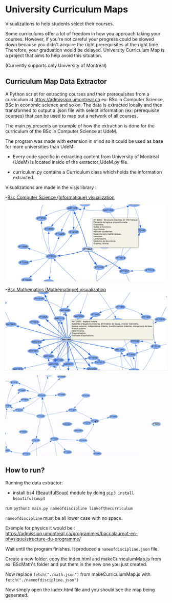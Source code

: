 # University Curriculum Maps
Visualizations to help students select their courses. 

Some curriculums offer a lot of freedom in how you approach taking your courses. However, if you're not careful your progress could be slowed down because you didn't acquire the right prerequisites at the right time. Therefore, your graduation would be delayed. University Curriculum Map is a project that aims to help avoid this situation.

(Currently supports only University of Montréal)
## Curriculum Map Data Extractor
 
 A Python script for extracting courses and their prerequisites from a curriculum at https://admission.umontreal.ca ex: BSc in Computer Science, BSc in economic science and so on. The data is extracted locally and then transformed to output a .json file with select information (ex: prerequisite courses) that can be used to map out a network of all courses. 


 The main.py presents an example of how the extraction is done for the curriculum of the BSc in Computer Science at UdeM.
 
The program was made with extension in mind so it could be used as base for more universities than UdeM:

- Every code specific in extracting content from University of Montréal (UdeM) is located inside of the extractor_UdeM.py file.

- curriculum.py contains a Curriculum class which holds the information extracted.


Visualizations are made in the visjs library :

-[Bsc Computer Science (Informatique) visualization](https://nassim-saboundji.github.io/UniversityCurriculumMaps/BScInformatique/)

  ![screenshot of the BSc Computer Science](BsInformatiqueScreenshot.png)

-[Bsc Mathematics (Mathématique) visualization](https://nassim-saboundji.github.io/UniversityCurriculumMaps/BScMath/)
  ![screenshot of the BSc Mathematics](BsMathScreenshot.png)

![screenshot of bubble drag](animation.gif)

## How to run?  
Running the data extractor:
 - install bs4 (BeautifulSoup) module by doing `pip3 install beautifulsoup4`

run `python3 main.py nameofdiscipline linkofthecurriculum`

`nameofdiscipline` must be all lower case with no space.

Exemple for physics it would be : https://admission.umontreal.ca/programmes/baccalaureat-en-physique/structure-du-programme/

Wait until the program finishes. It produced a `nameofdiscipline.json`
file.

Create a new folder. copy the index.html and makeCurriculumMap.js from ex: BScMath's folder and put them in the new one you just created.

Now replace `fetch("./math.json")` from makeCurriculumMap.js with 
`fetch("./nameofdiscipline.json")`

Now simply open the index.html file and you should see the map being 
generated.